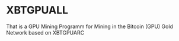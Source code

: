 # XBTGPUALL
That is a GPU Mining Programm for Mining in the Bitcoin (GPU) Gold Network based on XBTGPUARC
